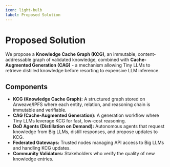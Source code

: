```yaml
---
icon: light-bulb
label: Proposed Solution
---
```


# Proposed Solution

We propose a **Knowledge Cache Graph (KCG)**, an immutable, content-addressable graph of validated knowledge, combined with **Cache-Augmented Generation (CAG)** - a mechanism allowing Tiny LLMs to retrieve distilled knowledge before resorting to expensive LLM inference.

## Components

* **KCG (Knowledge Cache Graph):** A structured graph stored on Arweave/IPFS where each entity, relation, and reasoning chain is immutable and verifiable.
* **CAG (Cache-Augmented Generation):** A generation workflow where Tiny LLMs leverage KCG for fast, low-cost reasoning.
* **DoD Agents (Distillation on Demand):** Autonomous agents that request knowledge from Big LLMs, distill responses, and propose updates to KCG.
* **Federated Gateways:** Trusted nodes managing API access to Big LLMs and handling KCG updates.
* **Community Validators:** Stakeholders who verify the quality of new knowledge entries.
